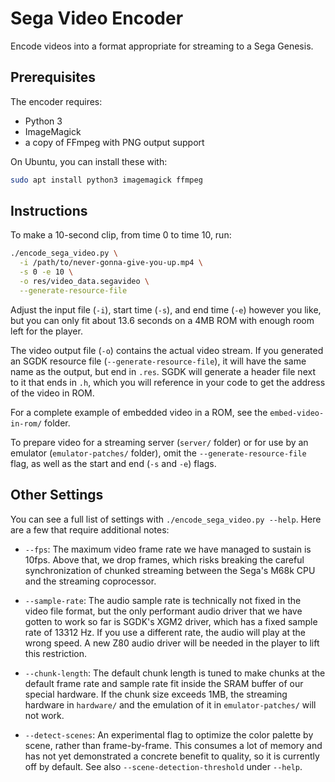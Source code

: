 # Sega Video Encoder

Encode videos into a format appropriate for streaming to a Sega Genesis.


## Prerequisites

The encoder requires:
 - Python 3
 - ImageMagick
 - a copy of FFmpeg with PNG output support

On Ubuntu, you can install these with:

```sh
sudo apt install python3 imagemagick ffmpeg
```


## Instructions

To make a 10-second clip, from time 0 to time 10, run:

```sh
./encode_sega_video.py \
  -i /path/to/never-gonna-give-you-up.mp4 \
  -s 0 -e 10 \
  -o res/video_data.segavideo \
  --generate-resource-file
```

Adjust the input file (`-i`), start time (`-s`), and end time (`-e`) however
you like, but you can only fit about 13.6 seconds on a 4MB ROM with enough room
left for the player.

The video output file (`-o`) contains the actual video stream.  If you
generated an SGDK resource file (`--generate-resource-file`), it will have the
same name as the output, but end in `.res`.  SGDK will generate a header file
next to it that ends in `.h`, which you will reference in your code to get the
address of the video in ROM.

For a complete example of embedded video in a ROM, see the
`embed-video-in-rom/` folder.

To prepare video for a streaming server (`server/` folder) or for use by an
emulator (`emulator-patches/` folder), omit the `--generate-resource-file`
flag, as well as the start and end (`-s` and `-e`) flags.


## Other Settings

You can see a full list of settings with `./encode_sega_video.py --help`.  Here
are a few that require additional notes:

  * `--fps`: The maximum video frame rate we have managed to sustain is 10fps.
    Above that, we drop frames, which risks breaking the careful
    synchronization of chunked streaming between the Sega's M68k CPU and the
    streaming coprocessor.

  * `--sample-rate`: The audio sample rate is technically not fixed in the
    video file format, but the only performant audio driver that we have gotten
    to work so far is SGDK's XGM2 driver, which has a fixed sample rate of
    13312 Hz.  If you use a different rate, the audio will play at the wrong
    speed.  A new Z80 audio driver will be needed in the player to lift this
    restriction.

  * `--chunk-length`: The default chunk length is tuned to make chunks at the
    default frame rate and sample rate fit inside the SRAM buffer of our
    special hardware.  If the chunk size exceeds 1MB, the streaming hardware in
    `hardware/` and the emulation of it in `emulator-patches/` will not work.

  * `--detect-scenes`: An experimental flag to optimize the color palette by
    scene, rather than frame-by-frame.  This consumes a lot of memory and has
    not yet demonstrated a concrete benefit to quality, so it is currently off
    by default.  See also `--scene-detection-threshold` under `--help`.
